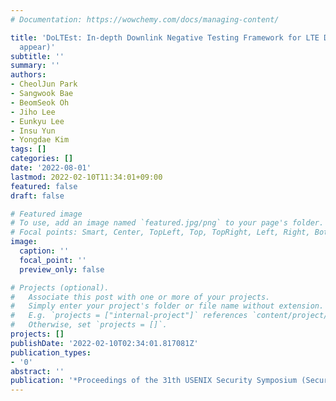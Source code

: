 ```yaml
---
# Documentation: https://wowchemy.com/docs/managing-content/

title: 'DoLTEst: In-depth Downlink Negative Testing Framework for LTE Devices (to
  appear)'
subtitle: ''
summary: ''
authors:
- CheolJun Park
- Sangwook Bae
- BeomSeok Oh
- Jiho Lee
- Eunkyu Lee
- Insu Yun
- Yongdae Kim
tags: []
categories: []
date: '2022-08-01'
lastmod: 2022-02-10T11:34:01+09:00
featured: false
draft: false

# Featured image
# To use, add an image named `featured.jpg/png` to your page's folder.
# Focal points: Smart, Center, TopLeft, Top, TopRight, Left, Right, BottomLeft, Bottom, BottomRight.
image:
  caption: ''
  focal_point: ''
  preview_only: false

# Projects (optional).
#   Associate this post with one or more of your projects.
#   Simply enter your project's folder or file name without extension.
#   E.g. `projects = ["internal-project"]` references `content/project/deep-learning/index.md`.
#   Otherwise, set `projects = []`.
projects: []
publishDate: '2022-02-10T02:34:01.817081Z'
publication_types:
- '0'
abstract: ''
publication: '*Proceedings of the 31th USENIX Security Symposium (Security)*'
---
```

